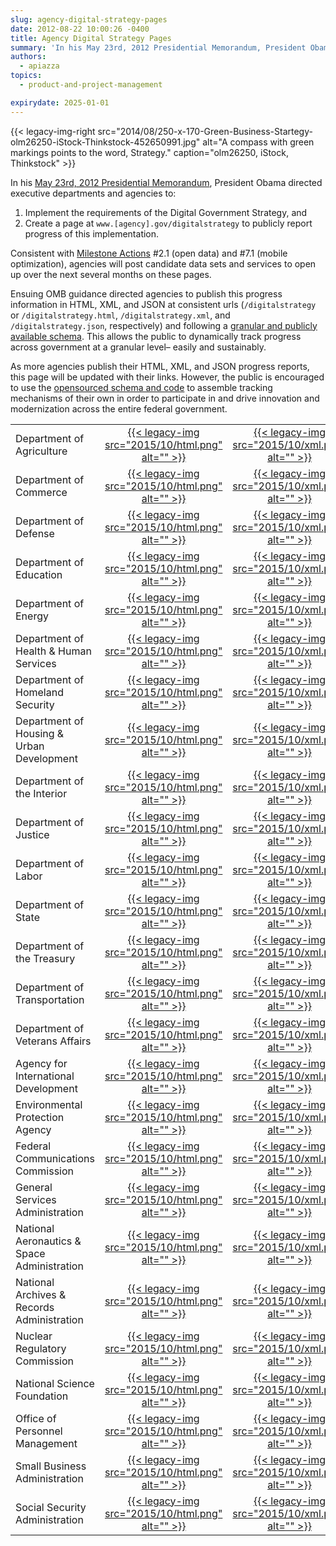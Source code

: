 ```yaml
---
slug: agency-digital-strategy-pages
date: 2012-08-22 10:00:26 -0400
title: Agency Digital Strategy Pages
summary: 'In his May 23rd, 2012 Presidential Memorandum, President Obama directed Executive Departments and Agencies to implement the requirements of the Digital Government Strategy, and create a page at www.[agency].gov/digitalstrategy to publicly report progress of this implementation.'
authors:
  - apiazza
topics:
  - product-and-project-management

expirydate: 2025-01-01
---
```


{{< legacy-img-right src="2014/08/250-x-170-Green-Business-Startegy-olm26250-iStock-Thinkstock-452650991.jpg" alt="A compass with green markings points to the word, Strategy." caption="olm26250, iStock, Thinkstock" >}} 

In his [May 23rd, 2012 Presidential Memorandum](https://obamawhitehouse.archives.gov/the-press-office/2012/05/23/presidential-memorandum-building-21st-century-digital-government), President Obama directed executive departments and agencies to:

  1. Implement the requirements of the Digital Government Strategy, and
  2. Create a page at `www.[agency].gov/digitalstrategy` to publicly report progress of this implementation.

Consistent with [Milestone Actions](https://obamawhitehouse.archives.gov/digitalgov/strategy-milestones) #2.1 (open data) and #7.1 (mobile optimization), agencies will post candidate data sets and services to open up over the next several months on these pages.

Ensuing OMB guidance directed agencies to publish this progress information in HTML, XML, and JSON at consistent urls (`/digitalstrategy` or `/digitalstrategy.html`, `/digitalstrategy.xml`, and `/digitalstrategy.json`, respectively) and following a [granular and publicly available schema](https://github.com/GSA/digital-strategy/blob/1/items.xml). This allows the public to dynamically track progress across government at a granular level&#8211; easily and sustainably.

As more agencies publish their HTML, XML, and JSON progress reports, this page will be updated with their links. However, the public is encouraged to use the [opensourced schema and code](https://github.com/GSA/digital-strategy) to assemble tracking mechanisms of their own in order to participate in and drive innovation and modernization across the entire federal government.

  <table style="border-collapse: collapse" align="center">
    <tr>
      <td style="width: 288px;height: 15px">Department of Agriculture</td>
      <td style="text-align: center;width: 40px;height: 15px"><a href="http://www.usda.gov/digitalstrategy">{{< legacy-img src="2015/10/html.png" alt="" >}}</a></td>
      <td style="text-align: center;width: 40px;height: 15px"><a href="http://www.usda.gov/digitalstrategy.xml">{{< legacy-img src="2015/10/xml.png" alt="" >}}</a></td>
      <td style="text-align: center;width: 40px;height: 15px"><a href="http://www.usda.gov/digitalstrategy.json">{{< legacy-img src="2015/10/json.png" alt="" >}}</a></td>
    </tr>
    <tr>
      <td style="width: 288px;height: 15px">Department of Commerce</td>
      <td style="text-align: center;width: 40px;height: 15px"><a href="http://www.commerce.gov/digitalstrategy">{{< legacy-img src="2015/10/html.png" alt="" >}}</a></td>
      <td style="text-align: center;width: 40px;height: 15px"><a href="http://www.commerce.gov/digitalstrategy.xml">{{< legacy-img src="2015/10/xml.png" alt="" >}}</a></td>
      <td style="text-align: center;width: 40px;height: 15px"><a href="http://www.commerce.gov/digitalstrategy.json">{{< legacy-img src="2015/10/json.png" alt="" >}}</a></td>
    </tr>
    <tr><td style="width: 288px;height: 15px">Department of Defense</td>
      <td style="text-align: center;width: 40px;height: 15px"><a href="http://www.defense.gov/digitalstrategy.html">{{< legacy-img src="2015/10/html.png" alt="" >}}</a></td>
      <td style="text-align: center;width: 40px;height: 15px"><a href="http://www.defense.gov/digitalstrategy.xml">{{< legacy-img src="2015/10/xml.png" alt="" >}}</a></td>
      <td style="text-align: center;width: 40px;height: 15px"><a href="http://www.defense.gov/digitalstrategy.json">{{< legacy-img src="2015/10/json.png" alt="" >}}</a></td>
    </tr>
    <tr>
      <td style="width: 288px;height: 15px">Department of Education</td>
      <td style="text-align: center;width: 40px;height: 15px"><a href="http://www.ed.gov/digitalstrategy">{{< legacy-img src="2015/10/html.png" alt="" >}}</a></td>
      <td style="text-align: center;width: 40px;height: 15px"><a href="http://www.ed.gov/digitalstrategy.xml">{{< legacy-img src="2015/10/xml.png" alt="" >}}</a></td>
      <td style="text-align: center;width: 40px;height: 15px"><a href="http://www.ed.gov/digitalstrategy.json">{{< legacy-img src="2015/10/json.png" alt="" >}}</a></td>
    </tr>
    <tr>
      <td style="width: 288px;height: 15px">Department of Energy</td>
      <td style="text-align: center;width: 40px;height: 15px"><a href="http://www.energy.gov/digitalstrategy.html">{{< legacy-img src="2015/10/html.png" alt="" >}}</a></td>
      <td style="text-align: center;width: 40px;height: 15px"><a href="http://www.energy.gov/digitalstrategy.xml">{{< legacy-img src="2015/10/xml.png" alt="" >}}</a></td>
      <td style="text-align: center;width: 40px;height: 15px"><a href="http://www.energy.gov/digitalstrategy.json">{{< legacy-img src="2015/10/json.png" alt="" >}}</a></td>
    </tr>
    <tr>
      <td style="width: 288px;height: 15px">Department of Health & Human Services</td>
      <td style="text-align: center;width: 40px;height: 15px"><a href="http://www.hhs.gov/digitalstrategy">{{< legacy-img src="2015/10/html.png" alt="" >}}</a></td>
      <td style="text-align: center;width: 40px;height: 15px"><a href="http://www.hhs.gov/digitalstrategy.xml">{{< legacy-img src="2015/10/xml.png" alt="" >}}</a></td>
      <td style="text-align: center;width: 40px;height: 15px"><a href="http://www.hhs.gov/digitalstrategy.json">{{< legacy-img src="2015/10/json.png" alt="" >}}</a></td>
    </tr>
    <tr>
      <td style="width: 288px;height: 15px">Department of Homeland Security</td>
      <td style="text-align: center;width: 40px;height: 15px"><a href="http://www.dhs.gov/digitalstrategy">{{< legacy-img src="2015/10/html.png" alt="" >}}</a></td>
      <td style="text-align: center;width: 40px;height: 15px"><a href="http://www.dhs.gov/digitalstrategy.xml">{{< legacy-img src="2015/10/xml.png" alt="" >}}</a></td>
      <td style="text-align: center;width: 40px;height: 15px"><a href="http://www.dhs.gov/digitalstrategy.json">{{< legacy-img src="2015/10/json.png" alt="" >}}</a></td>
    </tr>
    <tr>
      <td style="width: 288px;height: 15px">Department of Housing & Urban Development</td>
      <td style="text-align: center;width: 40px;height: 15px"><a href="http://www.hud.gov/digitalstrategy">{{< legacy-img src="2015/10/html.png" alt="" >}}</a></td>
      <td style="text-align: center;width: 40px;height: 15px"><a href="http://www.hud.gov/digitalstrategy.xml">{{< legacy-img src="2015/10/xml.png" alt="" >}}</a></td>
      <td style="text-align: center;width: 40px;height: 15px"><a href="http://www.hud.gov/digitalstrategy.json">{{< legacy-img src="2015/10/json.png" alt="" >}}</a></td>
    </tr>
    <tr>
      <td style="width: 288px;height: 15px">Department of the Interior</td>
      <td style="text-align: center;width: 40px;height: 15px"><a href="http://www.doi.gov/digitalstrategy">{{< legacy-img src="2015/10/html.png" alt="" >}}</a></td>
      <td style="text-align: center;width: 40px;height: 15px"><a href="http://www.doi.gov/digitalstrategy.xml">{{< legacy-img src="2015/10/xml.png" alt="" >}}</a></td>
      <td style="text-align: center;width: 40px;height: 15px"><a href="http://www.doi.gov/digitalstrategy.json">{{< legacy-img src="2015/10/json.png" alt="" >}}</a></td>
    </tr>
    <tr>
      <td style="width: 288px;height: 15px">Department of Justice</td>
      <td style="text-align: center;width: 40px;height: 15px"><a href="http://www.justice.gov/digitalstrategy">{{< legacy-img src="2015/10/html.png" alt="" >}}</a></td>
      <td style="text-align: center;width: 40px;height: 15px"><a href="http://www.justice.gov/digitalstrategy.xml">{{< legacy-img src="2015/10/xml.png" alt="" >}}</a></td>
      <td style="text-align: center;width: 40px;height: 15px"><a href="http://www.justice.gov/digitalstrategy.json">{{< legacy-img src="2015/10/json.png" alt="" >}}</a></td>
    </tr>
    <tr>
      <td style="width: 288px;height: 15px">Department of Labor</td>
      <td style="text-align: center;width: 40px;height: 15px"><a href="http://www.dol.gov/digitalstrategy.html">{{< legacy-img src="2015/10/html.png" alt="" >}}</a></td>
      <td style="text-align: center;width: 40px;height: 15px"><a href="http://www.dol.gov/digitalstrategy.xml">{{< legacy-img src="2015/10/xml.png" alt="" >}}</a></td>
      <td style="text-align: center;width: 40px;height: 15px"><a href="http://www.dol.gov/digitalstrategy.json">{{< legacy-img src="2015/10/json.png" alt="" >}}</a></td>
    </tr>
    <tr>
      <td style="width: 288px;height: 15px">Department of State</td>
      <td style="text-align: center;width: 40px;height: 15px"><a href="http://www.state.gov/digitalstrategy">{{< legacy-img src="2015/10/html.png" alt="" >}}</a></td>
      <td style="text-align: center;width: 40px;height: 15px"><a href="http://www.state.gov/digitalstrategy.xml">{{< legacy-img src="2015/10/xml.png" alt="" >}}</a></td>
      <td style="text-align: center;width: 40px;height: 15px"><a href="http://www.state.gov/digitalstrategy.json">{{< legacy-img src="2015/10/json.png" alt="" >}}</a></td>
    </tr>
    <tr>
      <td style="width: 288px;height: 15px">Department of the Treasury</td>
      <td style="text-align: center;width: 40px;height: 15px"><a href="http://www.treasury.gov/digitalstrategy">{{< legacy-img src="2015/10/html.png" alt="" >}}</a></td>
      <td style="text-align: center;width: 40px;height: 15px"><a href="http://www.treasury.gov/digitalstrategy.xml">{{< legacy-img src="2015/10/xml.png" alt="" >}}</a></td>
      <td style="text-align: center;width: 40px;height: 15px"><a href="http://www.treasury.gov/digitalstrategy.json">{{< legacy-img src="2015/10/json.png" alt="" >}}</a></td>
    </tr>
    <tr>
      <td style="width: 288px;height: 15px">Department of Transportation</td>
      <td style="text-align: center;width: 40px;height: 15px"><a href="http://www.dot.gov/digitalstrategy">{{< legacy-img src="2015/10/html.png" alt="" >}}</a></td>
      <td style="text-align: center;width: 40px;height: 15px"><a href="http://www.dot.gov/digitalstrategy.xml">{{< legacy-img src="2015/10/xml.png" alt="" >}}</a></td>
      <td style="text-align: center;width: 40px;height: 15px"><a href="http://www.dot.gov/digitalstrategy.json">{{< legacy-img src="2015/10/json.png" alt="" >}}</a></td>
    </tr>
    <tr>
      <td style="width: 288px;height: 15px">Department of Veterans Affairs</td>
      <td style="text-align: center;width: 40px;height: 15px"><a href="http://www.va.gov/digitalstrategy">{{< legacy-img src="2015/10/html.png" alt="" >}}</a></td>
      <td style="text-align: center;width: 40px;height: 15px"><a href="http://www.va.gov/digitalstrategy.xml">{{< legacy-img src="2015/10/xml.png" alt="" >}}</a></td>
      <td style="text-align: center;width: 40px;height: 15px"><a href="http://www.va.gov/digitalstrategy.json">{{< legacy-img src="2015/10/json.png" alt="" >}}</a></td>
    </tr>
    <tr>
      <td style="width: 288px;height: 15px">Agency for International Development</td>
      <td style="text-align: center;width: 40px;height: 15px"><a href="http://www.usaid.gov/digitalstrategy">{{< legacy-img src="2015/10/html.png" alt="" >}}</a></td>
      <td style="text-align: center;width: 40px;height: 15px"><a href="http://www.usaid.gov/digitalstrategy.xml">{{< legacy-img src="2015/10/xml.png" alt="" >}}</a></td>
      <td style="text-align: center;width: 40px;height: 15px"><a href="http://www.usaid.gov/digitalstrategy.json">{{< legacy-img src="2015/10/json.png" alt="" >}}</a></td>
    </tr>
    <tr>
      <td style="width: 288px;height: 15px">Environmental Protection Agency</td>
      <td style="text-align: center;width: 40px;height: 15px"><a href="http://www.epa.gov/digitalstrategy">{{< legacy-img src="2015/10/html.png" alt="" >}}</a></td>
      <td style="text-align: center;width: 40px;height: 15px"><a href="http://www.epa.gov/digitalstrategy.xml">{{< legacy-img src="2015/10/xml.png" alt="" >}}</a></td>
      <td style="text-align: center;width: 40px;height: 15px"><a href="http://www.epa.gov/digitalstrategy.json">{{< legacy-img src="2015/10/json.png" alt="" >}}</a></td>
    </tr>
    <tr>
      <td style="width: 288px;height: 15px">Federal Communications Commission</td>
      <td style="text-align: center;width: 40px;height: 15px"><a href="http://www.fcc.gov/digitalstrategy">{{< legacy-img src="2015/10/html.png" alt="" >}}</a></td>
      <td style="text-align: center;width: 40px;height: 15px"><a href="http://www.fcc.gov/digitalstrategy.xml">{{< legacy-img src="2015/10/xml.png" alt="" >}}</a></td>
      <td style="text-align: center;width: 40px;height: 15px"><a href="http://www.fcc.gov/digitalstrategy.json">{{< legacy-img src="2015/10/json.png" alt="" >}}</a></td>
    </tr>
    <tr>
      <td style="width: 288px;height: 15px">General Services Administration</td>
      <td style="text-align: center;width: 40px;height: 15px"><a href="http://www.gsa.gov/digitalstrategy">{{< legacy-img src="2015/10/html.png" alt="" >}}</a></td>
      <td style="text-align: center;width: 40px;height: 15px"><a href="http://www.gsa.gov/digitalstrategy.xml">{{< legacy-img src="2015/10/xml.png" alt="" >}}</a></td>
      <td style="text-align: center;width: 40px;height: 15px"><a href="http://www.gsa.gov/digitalstrategy.json">{{< legacy-img src="2015/10/json.png" alt="" >}}</a></td>
    </tr>
    <tr>
      <td style="width: 288px;height: 15px">National Aeronautics & Space Administration</td>
      <td style="text-align: center;width: 40px;height: 15px"><a href="http://www.nasa.gov/digitalstrategy">{{< legacy-img src="2015/10/html.png" alt="" >}}</a></td>
      <td style="text-align: center;width: 40px;height: 15px"><a href="http://www.nasa.gov/digitalstrategy.xml">{{< legacy-img src="2015/10/xml.png" alt="" >}}</a></td>
      <td style="text-align: center;width: 40px;height: 15px"><a href="http://www.nasa.gov/digitalstrategy.json">{{< legacy-img src="2015/10/json.png" alt="" >}}</a></td>
    </tr>
    <tr>
      <td style="width: 288px;height: 15px">National Archives & Records Administration</td>
      <td style="text-align: center;width: 40px;height: 15px"><a href="http://www.archives.gov/digitalstrategy">{{< legacy-img src="2015/10/html.png" alt="" >}}</a></td>
      <td style="text-align: center;width: 40px;height: 15px"><a href="http://www.archives.gov/digitalstrategy.xml">{{< legacy-img src="2015/10/xml.png" alt="" >}}</a></td>
      <td style="text-align: center;width: 40px;height: 15px"><a href="http://www.archives.gov/digitalstrategy.json">{{< legacy-img src="2015/10/json.png" alt="" >}}</a></td>
    </tr>
    <tr>
      <td style="width: 288px;height: 15px">Nuclear Regulatory Commission</td>
      <td style="text-align: center;width: 40px;height: 15px"><a href="http://www.nrc.gov/digitalstrategy">{{< legacy-img src="2015/10/html.png" alt="" >}}</a></td>
      <td style="text-align: center;width: 40px;height: 15px"><a href="http://www.nrc.gov/digitalstrategy.xml">{{< legacy-img src="2015/10/xml.png" alt="" >}}</a></td>
      <td style="text-align: center;width: 40px;height: 15px"><a href="http://www.nrc.gov/digitalstrategy.json">{{< legacy-img src="2015/10/json.png" alt="" >}}</a></td>
    </tr>
    <tr>
      <td style="width: 288px;height: 15px">National Science Foundation</td>
      <td style="text-align: center;width: 40px;height: 15px"><a href="http://www.nsf.gov/digitalstrategy">{{< legacy-img src="2015/10/html.png" alt="" >}}</a></td>
      <td style="text-align: center;width: 40px;height: 15px"><a href="http://www.nsf.gov/digitalstrategy.xml">{{< legacy-img src="2015/10/xml.png" alt="" >}}</a></td>
      <td style="text-align: center;width: 40px;height: 15px"><a href="http://www.nsf.gov/digitalstrategy.json">{{< legacy-img src="2015/10/json.png" alt="" >}}</a></td>
    </tr>
    <tr>
      <td style="width: 288px;height: 15px">Office of Personnel Management</td>
      <td style="text-align: center;width: 40px;height: 15px"><a href="http://www.opm.gov/digitalstrategy">{{< legacy-img src="2015/10/html.png" alt="" >}}</a></td>
      <td style="text-align: center;width: 40px;height: 15px"><a href="http://www.opm.gov/digitalstrategy.xml">{{< legacy-img src="2015/10/xml.png" alt="" >}}</a></td>
      <td style="text-align: center;width: 40px;height: 15px"><a href="http://www.opm.gov/digitalstrategy.json">{{< legacy-img src="2015/10/json.png" alt="" >}}</a></td>
    </tr>
    <tr>
      <td style="width: 288px;height: 15px">Small Business Administration</td>
      <td style="text-align: center;width: 40px;height: 15px"><a href="http://www.sba.gov/digitalstrategy">{{< legacy-img src="2015/10/html.png" alt="" >}}</a></td>
      <td style="text-align: center;width: 40px;height: 15px"><a href="http://www.sba.gov/digitalstrategy.xml">{{< legacy-img src="2015/10/xml.png" alt="" >}}</a></td>
      <td style="text-align: center;width: 40px;height: 15px"><a href="http://www.sba.gov/digitalstrategy.json">{{< legacy-img src="2015/10/json.png" alt="" >}}</a></td>
    </tr>
    <tr>
      <td style="width: 288px;height: 15px">Social Security Administration</td>
      <td style="text-align: center;width: 40px;height: 15px"><a href="http://www.ssa.gov/digitalstrategy">{{< legacy-img src="2015/10/html.png" alt="" >}}</a></td>
      <td style="text-align: center;width: 40px;height: 15px"><a href="http://www.ssa.gov/digitalstrategy.xml">{{< legacy-img src="2015/10/xml.png" alt="" >}}</a></td>
      <td style="text-align: center;width: 40px;height: 15px"><a href="http://www.ssa.gov/digitalstrategy.json">{{< legacy-img src="2015/10/json.png" alt="" >}}</a></td>
    </tr>
  </table>
